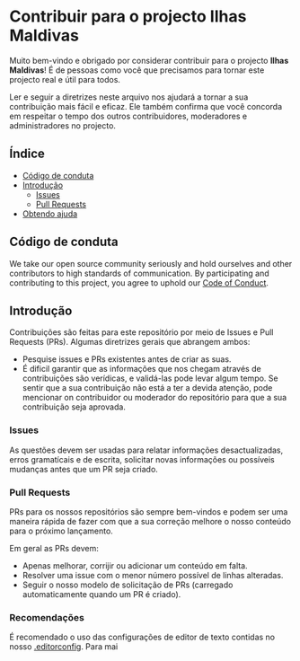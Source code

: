 # Contribuir para o projecto Ilhas Maldivas

Muito bem-vindo e obrigado por considerar contribuir para o projecto **Ilhas Maldivas**! É de pessoas como você que precisamos para tornar este projecto real e útil para todos.

Ler e seguir a diretrizes neste arquivo nos ajudará a tornar a sua contribuição mais fácil e eficaz. Ele também confirma que você concorda em respeitar o tempo dos outros contribuidores, moderadores e administradores no projecto.

## Índice

* [Código de conduta](#codigo-de-conduta)
* [Introdução](#introducao)
  * [Issues](#issues)
  * [Pull Requests](#pull-requests)
* [Obtendo ajuda](#obtendo-ajuda)

## Código de conduta

We take our open source community seriously and hold ourselves and other contributors to high standards of communication. By participating and contributing to this project, you agree to uphold our [Code of Conduct](https://github.com/auth0/open-source-template/blob/master/CODE-OF-CONDUCT.md).

## Introdução

Contribuições são feitas para este repositório por meio de Issues e Pull Requests (PRs). Algumas diretrizes gerais que abrangem ambos:

- Pesquise issues e PRs existentes antes de criar as suas.
- É dificil garantir que as informações que nos chegam através de contribuições são verídicas, e validá-las pode levar algum tempo. Se sentir que a sua contribuição não está a ter a devida atenção, pode mencionar on contribuidor ou moderador do repositório para que a sua contribuição seja aprovada.

### Issues

As questões devem ser usadas ​​para relatar informações desactualizadas, erros gramatícais e de escrita, solicitar novas informações ou possíveis mudanças antes que um PR seja criado.

### Pull Requests

PRs para os nossos repositórios são sempre bem-vindos e podem ser uma maneira rápida de fazer com que a sua correção melhore o nosso conteúdo para o próximo lançamento.

Em geral as PRs devem:

- Apenas melhorar, corrijir ou adicionar um conteúdo em falta.
- Resolver uma issue com o menor número possível de linhas alteradas.
- Seguir o nosso modelo de solicitação de PRs (carregado automaticamente quando um PR é criado).

### Recomendações

É recomendado o uso das configurações de editor de texto contidas no nosso [.editorconfig](.editorconfig). Para mai
